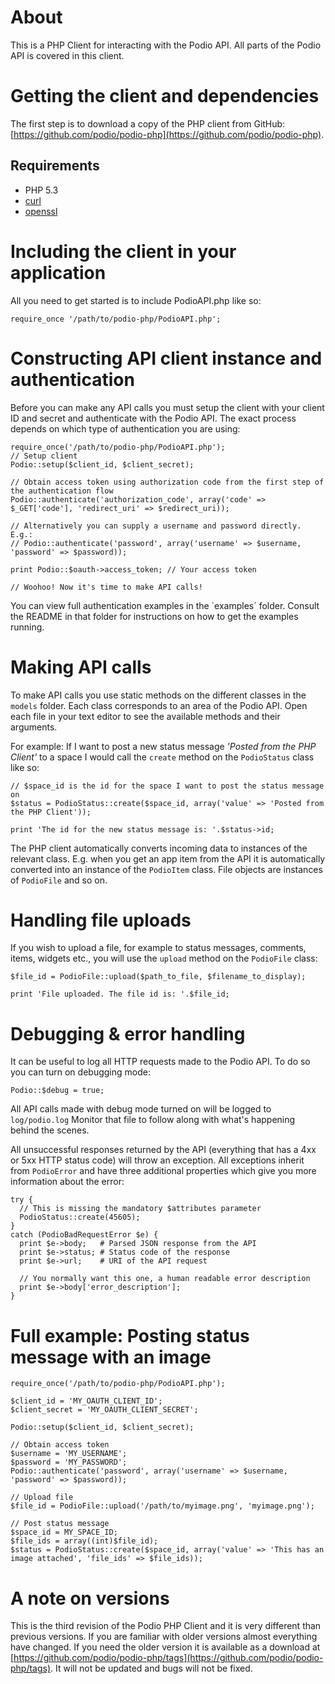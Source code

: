 # About
This is a PHP Client for interacting with the Podio API. All parts of the Podio API is covered in this client.

# Getting the client and dependencies
The first step is to download a copy of the PHP client from GitHub: [https://github.com/podio/podio-php](https://github.com/podio/podio-php).

## Requirements
* PHP 5.3
* [curl](http://php.net/manual/en/book.curl.php)
* [openssl](http://php.net/manual/en/book.openssl.php)

# Including the client in your application
All you need to get started is to include PodioAPI.php like so:

    require_once '/path/to/podio-php/PodioAPI.php';

# Constructing API client instance and authentication
Before you can make any API calls you must setup the client with your client ID and secret and authenticate with the Podio API. The exact process depends on which type of authentication you are using:

    require_once('/path/to/podio-php/PodioAPI.php');
    // Setup client
    Podio::setup($client_id, $client_secret);

    // Obtain access token using authorization code from the first step of the authentication flow
    Podio::authenticate('authorization_code', array('code' => $_GET['code'], 'redirect_uri' => $redirect_uri));

    // Alternatively you can supply a username and password directly. E.g.:
    // Podio::authenticate('password', array('username' => $username, 'password' => $password));

    print Podio::$oauth->access_token; // Your access token

    // Woohoo! Now it's time to make API calls!

You can view full authentication examples in the `examples´ folder. Consult the README in that folder for instructions on how to get the examples running.

# Making API calls
To make API calls you use static methods on the different classes in the `models` folder. Each class corresponds to an area of the Podio API. Open each file in your text editor to see the available methods and their arguments.

For example: If I want to post a new status message _'Posted from the PHP Client'_ to a space I would call the `create` method on the `PodioStatus` class like so:

    // $space_id is the id for the space I want to post the status message on
    $status = PodioStatus::create($space_id, array('value' => 'Posted from the PHP Client'));

    print 'The id for the new status message is: '.$status->id;

The PHP client automatically converts incoming data to instances of the relevant class. E.g. when you get an app item from the API it is automatically converted into an instance of the `PodioItem` class. File objects are instances of `PodioFile` and so on.

# Handling file uploads
If you wish to upload a file, for example to status messages, comments, items, widgets etc., you will use the `upload` method on the `PodioFile` class:

    $file_id = PodioFile::upload($path_to_file, $filename_to_display);

    print 'File uploaded. The file id is: '.$file_id;

# Debugging & error handling
It can be useful to log all HTTP requests made to the Podio API. To do so you can turn on debugging mode:

    Podio::$debug = true;

All API calls made with debug mode turned on will be logged to `log/podio.log` Monitor that file to follow along with what's happening behind the scenes.

All unsuccessful responses returned by the API (everything that has a 4xx or 5xx HTTP status code) will throw an exception. All exceptions inherit from `PodioError` and have three additional properties which give you more information about the error:

    try {
      // This is missing the mandatory $attributes parameter
      PodioStatus::create(45605);
    }
    catch (PodioBadRequestError $e) {
      print $e->body;   # Parsed JSON response from the API
      print $e->status; # Status code of the response
      print $e->url;    # URI of the API request

      // You normally want this one, a human readable error description
      print $e->body['error_description'];
    }


# Full example: Posting status message with an image
    require_once('/path/to/podio-php/PodioAPI.php');

    $client_id = 'MY_OAUTH_CLIENT_ID';
    $client_secret = 'MY_OAUTH_CLIENT_SECRET';

    Podio::setup($client_id, $client_secret);

    // Obtain access token
    $username = 'MY_USERNAME';
    $password = 'MY_PASSWORD';
    Podio::authenticate('password', array('username' => $username, 'password' => $password));

    // Upload file
    $file_id = PodioFile::upload('/path/to/myimage.png', 'myimage.png');

    // Post status message
    $space_id = MY_SPACE_ID;
    $file_ids = array((int)$file_id);
    $status = PodioStatus::create($space_id, array('value' => 'This has an image attached', 'file_ids' => $file_ids));

# A note on versions
This is the third revision of the Podio PHP Client and it is very different than previous versions. If you are familiar with older versions almost everything have changed. If you need the older version it is available as a download at [https://github.com/podio/podio-php/tags](https://github.com/podio/podio-php/tags). It will not be updated and bugs will not be fixed.

